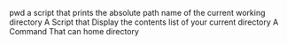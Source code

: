 pwd a script that prints the absolute path name of the current working directory
A Script that Display the contents list of your current directory
A Command That can home directory
